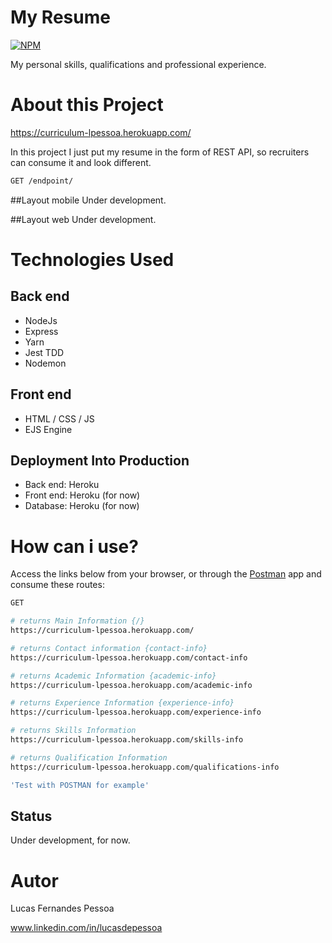 # My Resume
[![NPM](https://img.shields.io/npm/l/react)](https://github.com/lucasdepessoa/curriculum/blob/main/LICENSE)

My personal skills, qualifications and professional experience.

# About this Project

https://curriculum-lpessoa.herokuapp.com/

In this project I just put my resume in the form of REST API, so recruiters can consume it and look different.

```bash
GET /endpoint/
```

##Layout mobile
Under development.

##Layout web
Under development.

# Technologies Used

## Back end
  - NodeJs
  - Express
  - Yarn
  - Jest TDD
  - Nodemon

## Front end
  - HTML / CSS / JS
  - EJS Engine

## Deployment Into Production
  - Back end: Heroku
  - Front end: Heroku (for now)
  - Database: Heroku (for now)

# How can i use?
 Access the links below from your browser, or through the [Postman](https://www.postman.com/) app and consume these routes:   

```bash
GET

# returns Main Information {/}
https://curriculum-lpessoa.herokuapp.com/

# returns Contact information {contact-info}
https://curriculum-lpessoa.herokuapp.com/contact-info

# returns Academic Information {academic-info}
https://curriculum-lpessoa.herokuapp.com/academic-info

# returns Experience Information {experience-info}
https://curriculum-lpessoa.herokuapp.com/experience-info

# returns Skills Information
https://curriculum-lpessoa.herokuapp.com/skills-info

# returns Qualification Information
https://curriculum-lpessoa.herokuapp.com/qualifications-info

'Test with POSTMAN for example'
```

## Status
Under development, for now.

# Autor
Lucas Fernandes Pessoa

www.linkedin.com/in/lucasdepessoa
